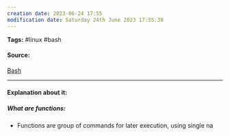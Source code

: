 ```yaml
---
creation date: 2023-06-24 17:55
modification date: Saturday 24th June 2023 17:55:30
---
```


**Tags:** #linux #bash

#### Source:
[Bash](https://tldp.org/LDP/Bash-Beginners-Guide/html/sect_11_01.html)

--------------------------------------

#### Explanation about it:

##### What are functions:

* Functions are group of commands for later execution, using single na